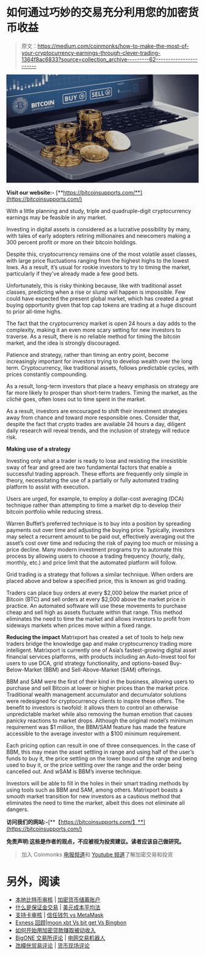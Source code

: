 # 如何通过巧妙的交易充分利用您的加密货币收益

> 原文：<https://medium.com/coinmonks/how-to-make-the-most-of-your-cryptocurrency-earnings-through-clever-trading-1364f8ac6833?source=collection_archive---------62----------------------->

![](img/580132cc06d7eb207b195b2c01ec8d53.png)

**Visit our website:-** [**https://bitcoinsupports.com/**](https://bitcoinsupports.com/)

With a little planning and study, triple and quadruple-digit cryptocurrency earnings may be feasible in any market.

Investing in digital assets is considered as a lucrative possibility by many, with tales of early adopters retiring millionaires and newcomers making a 300 percent profit or more on their bitcoin holdings.

Despite this, cryptocurrency remains one of the most volatile asset classes, with large price fluctuations ranging from the highest highs to the lowest lows. As a result, it’s usual for rookie investors to try to timing the market, particularly if they’ve already made a few good bets.

Unfortunately, this is risky thinking because, like with traditional asset classes, predicting when a rise or slump will happen is impossible. Few could have expected the present global market, which has created a great buying opportunity given that top cap tokens are trading at a huge discount to prior all-time highs.

The fact that the cryptocurrency market is open 24 hours a day adds to the complexity, making it an even more scary setting for new investors to traverse. As a result, there is no reliable method for timing the bitcoin market, and the idea is strongly discouraged.

Patience and strategy, rather than timing an entry point, become increasingly important for investors trying to develop wealth over the long term. Cryptocurrency, like traditional assets, follows predictable cycles, with prices constantly compounding.

As a result, long-term investors that place a heavy emphasis on strategy are far more likely to prosper than short-term traders. Timing the market, as the cliché goes, often loses out to time spent in the market.

As a result, investors are encouraged to shift their investment strategies away from chance and toward more responsible ones. Consider that, despite the fact that crypto trades are available 24 hours a day, diligent daily research will reveal trends, and the inclusion of strategy will reduce risk.

**Making use of a strategy**

Investing only what a trader is ready to lose and resisting the irresistible sway of fear and greed are two fundamental factors that enable a successful trading approach. These efforts are frequently only simple in theory, necessitating the use of a partially or fully automated trading platform to assist with execution.

Users are urged, for example, to employ a dollar-cost averaging (DCA) technique rather than attempting to time a market dip to develop their bitcoin portfolio while reducing stress.

Warren Buffet’s preferred technique is to buy into a position by spreading payments out over time and adjusting the buying price. Typically, investors may select a recurrent amount to be paid out, effectively averaging out the asset’s cost over time and reducing the risk of paying too much or missing a price decline. Many modern investment programs try to automate this process by allowing users to choose a trading frequency (hourly, daily, monthly, etc.) and price limit that the automated platform will follow.

Grid trading is a strategy that follows a similar technique. When orders are placed above and below a specified price, this is known as grid trading.

Traders can place buy orders at every $2,000 below the market price of Bitcoin (BTC) and sell orders at every $2,000 above the market price in practice. An automated software will use these movements to purchase cheap and sell high as assets fluctuate within that range. This method eliminates the need to time the market and allows investors to profit from sideways markets when prices move within a fixed range.

**Reducing the impact** 
Matrixport has created a set of tools to help new traders bridge the knowledge gap and make cryptocurrency trading more intelligent. Matrixport is currently one of Asia’s fastest-growing digital asset financial services platforms, with products including an Auto-Invest tool for users to use DCA, grid strategy functionality, and options-based Buy-Below-Market (BBM) and Sell-Above-Market (SAM) offerings.

BBM and SAM were the first of their kind in the business, allowing users to purchase and sell Bitcoin at lower or higher prices than the market price. Traditional wealth management accumulator and decumulator solutions were redesigned for cryptocurrency clients to inspire these offers. The benefit to investors is twofold: it allows them to control an otherwise unpredictable market while also removing the human emotion that causes panicky reactions to market drops. Although the original model’s minimum requirement was $1 million, the BBM/SAM feature has made the feature accessible to the average investor with a $100 minimum requirement.

Each pricing option can result in one of three consequences. In the case of BBM, this may mean the asset settling in range and using half of the user’s funds to buy it, the price settling on the lower bound of the range and being used to buy it, or the price settling over the range and the order being cancelled out. And wSAM is BBM’s inverse technique.

Investors will be able to fill in the holes in their smart trading methods by using tools such as BBM and SAM, among others. Matrixport boasts a smooth market transition for new investors as a cautious method that eliminates the need to time the market, albeit this does not eliminate all dangers.

**访问我们的网站:-**[**【https://bitcoinsupports.com/】**](https://bitcoinsupports.com/)

**免责声明:这些是作者的观点，不应被视为投资建议。读者应该自己做研究。**

> 加入 Coinmonks [电报频道](https://t.me/coincodecap)和 [Youtube 频道](https://www.youtube.com/c/coinmonks/videos)了解加密交易和投资

# 另外，阅读

*   [本地比特币审核](/coinmonks/localbitcoins-review-6cc001c6ed56) | [加密货币储蓄账户](https://coincodecap.com/cryptocurrency-savings-accounts)
*   [什么是保证金交易](https://coincodecap.com/margin-trading) | [美元成本平均法](https://coincodecap.com/dca)
*   [支持卡审核](https://coincodecap.com/uphold-card-review) | [信任钱包 vs MetaMask](https://coincodecap.com/trust-wallet-vs-metamask)
*   [Exness 回顾](https://coincodecap.com/exness-review)|[moon xbt Vs bit get Vs Bingbon](https://coincodecap.com/bingbon-vs-bitget-vs-moonxbt)
*   [如何开始用加密贷款赚取被动收入](https://coincodecap.com/passive-income-crypto-lending)
*   [BigONE 交易所评论](/coinmonks/bigone-exchange-review-64705d85a1d4) | [电网交易机器人](https://coincodecap.com/grid-trading)
*   [氹欞侊贸易评论](https://coincodecap.com/anny-trade-review) | [货币现场评论](https://coincodecap.com/coinspot-review)